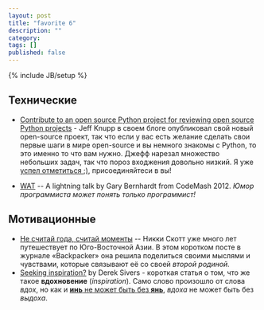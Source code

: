 ```yaml
---
layout: post
title: "favorite 6"
description: ""
category: 
tags: []
published: false
---
```

{% include JB/setup %}

## Технические

* [Contribute to an open source Python project for reviewing open source Python projects](http://www.jeffknupp.com/blog/2014/03/10/contribute-to-an-open-source-python-project-for-reviewing-open-source-python-projects/) - Jeff Knupp в своем блоге опубликовал свой новый open-source проект, так что если у вас есть желание сделать свои первые шаги в мире open-source и вы немного знакомы с Python, то это именно то что вам нужно. Джефф нарезал множество небольших задач, так что пороз входжения довольно низкий. Я уже [успел отметиться ;)](https://github.com/jeffknupp/review/commit/c70b48d6019a20c7af7f043029a5a9e631eabcd2), присоединяйтеси в вы!

* [WAT](https://www.destroyallsoftware.com/talks/wat) -- A lightning talk by Gary Bernhardt from CodeMash 2012. *Юмор программиста может понять только программист!*

## Мотивационные

* [Не считай года, считай моменты](http://thaisuay.net/ne-schitaj-goda-schitaj-momenty/) -- Никки Скотт уже много лет путешествует по Юго-Восточной Азии. В этом коротком посте в журнале «Backpacker» она решила поделиться своими мыслями и чувствами, которые связывают её со своей *второй родиной.*
* [Seeking inspiration?](http://sivers.org/io) by Derek Sivers - короткая статья о том, что же такое  **вдохновение** (*inspiration*). Само слово произошло от слова *вдох*, но как и [**инь** не может быть без **янь**](http://ru.wikipedia.org/wiki/%D0%98%D0%BD%D1%8C_%D0%B8_%D1%8F%D0%BD), *вдоха* не может быть без *выдоха*.
